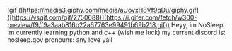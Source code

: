 !gif ([https://media3.giphy.com/media/aUovxH8Vf9qDu/giphy.gif]([https://vsgif.com/gif/2750688)](https://i.gifer.com/fetch/w300-preview/f9/f9a3aab816b22a67763e99491b69b218.gif))
Heyy, im NoSleep,
im currently learning python and c++ (wish me luck)
my current discord is: nosleep.gov
pronouns: any
love yall
